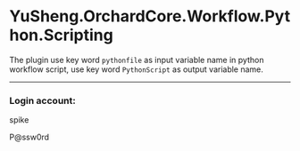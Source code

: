# YuSheng.OrchardCore.Workflow.Python.Scripting

The plugin use key word `pythonfile` as input variable name in python workflow script, use key word `PythonScript` as output variable name.

---

### Login account:

spike

P@ssw0rd



